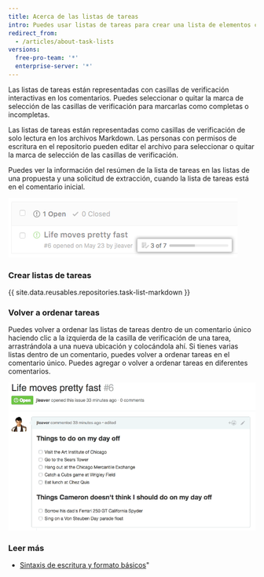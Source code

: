 ```yaml
---
title: Acerca de las listas de tareas
intro: Puedes usar listas de tareas para crear una lista de elementos con casillas de verificación dentro de los comentarios de una solicitud de extracción y de una propuesta o archivos Markdown en tu repositorio.
redirect_from:
  - /articles/about-task-lists
versions:
  free-pro-team: '*'
  enterprise-server: '*'
---
```


Las listas de tareas están representadas con casillas de verificación interactivas en los comentarios. Puedes seleccionar o quitar la marca de selección de las casillas de verificación para marcarlas como completas o incompletas.

Las listas de tareas están representadas como casillas de verificación de solo lectura en los archivos Markdown. Las personas con permisos de escritura en el repositorio pueden editar el archivo para seleccionar o quitar la marca de selección de las casillas de verificación.

Puedes ver la información del resúmen de la lista de tareas en las listas de una propuesta y una solicitud de extracción, cuando la lista de tareas está en el comentario inicial.

![Resúmen de lista de tareas](/assets/images/help/issues/task-list-summary.png)

### Crear listas de tareas

{{ site.data.reusables.repositories.task-list-markdown }}

### Volver a ordenar tareas

Puedes volver a ordenar las listas de tareas dentro de un comentario único haciendo clic a la izquierda de la casilla de verificación de una tarea, arrastrándola a una nueva ubicación y colocándola ahí. Si tienes varias listas dentro de un comentario, puedes volver a ordenar tareas en el comentario único. Puedes agregar o volver a ordenar tareas en diferentes comentarios.

![Volver a ordenar lista de tareas](/assets/images/help/writing/task-list-reordered.gif)

### Leer más

* [Sintaxis de escritura y formato básicos](/articles/basic-writing-and-formatting-syntax)"
